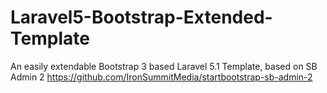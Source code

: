 # Laravel5-Bootstrap-Extended-Template
An easily extendable Bootstrap 3 based Laravel 5.1 Template, based on SB Admin 2
https://github.com/IronSummitMedia/startbootstrap-sb-admin-2
